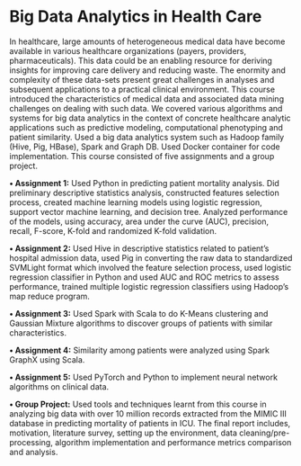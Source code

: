# Big Data Analytics in Health Care 

In healthcare, large amounts of heterogeneous medical data have become available in various healthcare organizations (payers, providers, pharmaceuticals). This data could be an enabling resource for deriving insights for improving care delivery and reducing waste. The enormity and complexity of these data-sets present great challenges in analyses and subsequent applications to a practical clinical environment. This course introduced the characteristics of medical data and associated data mining challenges on dealing with such data. We covered various algorithms and systems for big data analytics in the context of concrete healthcare analytic applications such as predictive modeling, computational phenotyping and patient similarity. Used a big data analytics system such as Hadoop family (Hive, Pig, HBase), Spark and Graph DB. Used Docker container for code implementation.
This course consisted of five assignments and a group project. 

**•	Assignment 1:** Used Python in predicting patient mortality analysis. Did preliminary descriptive statistics analysis, constructed features selection process, created machine learning models using logistic regression, support vector machine learning, and decision tree. Analyzed performance of the models, using accuracy, area under the curve (AUC), precision, recall, F-score, K-fold and randomized K-fold validation. <br />

**•	 Assignment 2:** Used Hive in descriptive statistics related to patient’s hospital admission data, used Pig in converting the raw data to standardized SVMLight format which involved the feature selection process, used logistic regression classifier in Python and used AUC and ROC metrics to assess performance, trained multiple logistic regression classifiers using Hadoop’s map reduce program. <br /> 

**•	Assignment 3:** Used Spark with Scala to do K-Means clustering and Gaussian Mixture algorithms to discover groups of patients with similar characteristics. <br />

**•	Assignment 4:** Similarity among patients were analyzed using Spark GraphX using Scala.<br />

**•	Assignment 5:** Used PyTorch and Python to implement neural network algorithms on clinical data. <br />

**•	Group Project:** Used tools and techniques learnt from this course in analyzing big data with over 10 million records extracted from the MIMIC III database in predicting mortality of patients in ICU. The final report includes, motivation, literature survey, setting up the environment, data cleaning/pre-processing, algorithm implementation and performance metrics comparison and analysis. <br />
